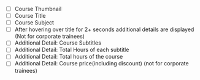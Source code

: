 -   [ ] Course Thumbnail
-   [ ] Course Title
-   [ ] Course Subject
-   [ ] After hovering over title for 2+ seconds additional details are displayed (Not for corporate trainees)
-   [ ] Additional Detail: Course Subtitles
-   [ ] Additional Detail: Total Hours of each subtitle
-   [ ] Additional Detail: Total hours of the course
-   [ ] Additional Detail: Course price(including discount) (not for corporate trainees)
